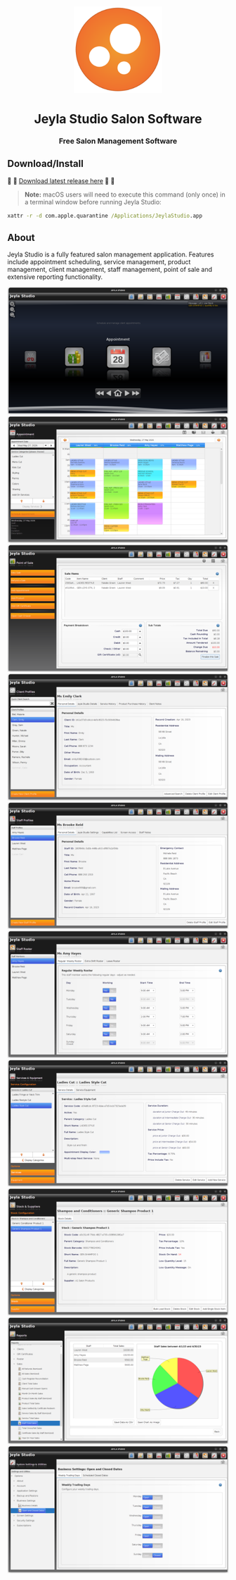 <div id="jeylastudio-logo" align="center">
    <br />
    <img src="./docs/images/appIcon.svg" alt="Jeyla Studio Logo" width="200"/>
    <h1>Jeyla Studio Salon Software</h1>
    <h3>Free Salon Management Software</h3>
</div>

## <a id="download-install"></a>Download/Install

:tada: :tada: [Download latest release here](https://github.com/jeylastudio/salonsoftware/releases) :tada: :tada:

> **Note:**
> macOS users will need to execute this command (only once) in a terminal window before running Jeyla Studio:
```cmd
xattr -r -d com.apple.quarantine /Applications/JeylaStudio.app
```

## <a id="about"></a>About
Jeyla Studio is a fully featured salon management application. Features include appointment scheduling, service management, product management, client management, staff management, point of sale and extensive reporting functionality.

<img src="./docs/images/ss-home-salon-software.png" alt="Home Screen">

<img src="./docs/images/ss-appointment-salon-software.png" alt="Appointment Calendar Screen">

<img src="./docs/images/ss-sales-salon-software.png" alt="Point of Sale Screen">

<img src="./docs/images/ss-client-salon-software.png" alt="Client Profies Screen">

<img src="./docs/images/ss-staff-salon-software.png" alt="Staff Profles Screen">

<img src="./docs/images/ss-roster-salon-software.png" alt="Staff Roster Screen">

<img src="./docs/images/ss-services-salon-software.png" alt="Services Management Screen">

<img src="./docs/images/ss-stock-salon-software.png" alt="Stock Management Screen">

<img src="./docs/images/ss-reports-salon-software.png" alt="Services Management Screen">

<img src="./docs/images/ss-settings-salon-software.png" alt="Settings Screen">
